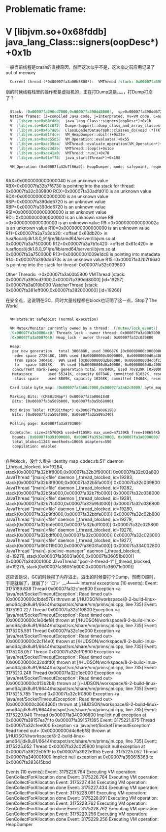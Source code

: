   # Problematic frame:
  # V  [libjvm.so+0x68fddb]  java_lang_Class::signers(oopDesc*)+0x1b

  一般当前线程是crash的直接原因，然而这次似乎不是，这次崩之前应用记录了out of memory
```markdown
  Current thread (*0x00007fa3a00b5800*):  VMThread [stack: 0x00007fa390cd7000,0x00007fa390dd8000] [id=19257]
```

  崩的时候线程栈里的操作都是虚拟机的，正在打Dump这是。。。，打Dump打崩了？
```markdown

  Stack: [0x00007fa390cd7000,0x00007fa390dd8000],  sp=0x00007fa390dd6720,  free space=1021k
  Native frames: (J=compiled Java code, j=interpreted, Vv=VM code, C=native code)
  V  [libjvm.so+0x68fddb]  java_lang_Class::signers(oopDesc*)+0x1b
  V  [libjvm.so+0x61c072]  DumperSupport::dump_class_and_array_classes(DumpWriter*, Klass*)+0xb2
  V  [libjvm.so+0x467a86]  ClassLoaderDataGraph::classes_do(void (*)(Klass*))+0x36
  V  [libjvm.so+0x61f4ce]  VM_HeapDumper::doit()+0x23e
  V  [libjvm.so+0xac55d5]  VM_Operation::evaluate()+0x55
  V  [libjvm.so+0xac39aa]  VMThread::evaluate_operation(VM_Operation*)+0xba
  V  [libjvm.so+0xac3d2e]  VMThread::loop()+0x1ce
  V  [libjvm.so+0xac41a0]  VMThread::run()+0x70
  V  [libjvm.so+0x91ef78]  java_start(Thread*)+0x108

  VM_Operation (0x00007fa32b7f66a0): HeapDumper, mode: safepoint, requested by thread 0x00007fa32c039800
  
```


  RAX=0x0000000000000040 is an unknown value
  RBX=0x00007fa32b7f6730 is pointing into the stack for thread: 0x00007fa32c039800
  RCX=0x00007fa30adfd010 is an unknown value
  RDX=0x0000000000000000 is an unknown value
  RSP=0x00007fa390dd6720 is an unknown value
  RBP=0x00007fa390dd6720 is an unknown value
  RSI=0x0000000000000000 is an unknown value
  RDI=0x0000000000000000 is an unknown value
  R8 =0x0000000000000000 is an unknown value
  R9 =0x000000000000002a is an unknown value
  R10=0x0000000000000000 is an unknown value
  R11=0x00007fa3a7b3db20: <offset 0x63db20> in /usr/local/jdk1.8.0_91/jre/lib/amd64/server/libjvm.so at 0x00007fa3a7500000
  R12=0x00007fa3a7b1c420: <offset 0x61c420> in /usr/local/jdk1.8.0_91/jre/lib/amd64/server/libjvm.so at 0x00007fa3a7500000
  R13=0x00000001009e1dc8 is pointing into metadata
  R14=0x00007fa390dd673c is an unknown value
  R15=0x00007fa32b7f66a0 is pointing into the stack for thread: 0x00007fa32c039800


  Other Threads:
  =>0x00007fa3a00b5800 VMThread [stack: 0x00007fa390cd7000,0x00007fa390dd8000] [id=19257]
    0x00007fa3a010b000 WatcherThread [stack: 0x00007fa381eff000,0x00007fa382000000] [id=19266]

  在安全点，这说明在GC，同时大量线程都在block也证明了这一点，Stop了The World
```markdown

  VM state:at safepoint (normal execution)

  VM Mutex/Monitor currently owned by a thread:  ([mutex/lock_event])
  [0x00007fa3a0006ac0] Threads_lock - owner thread: 0x00007fa3a00b5800
  [0x00007fa3a0007040] Heap_lock - owner thread: 0x00007fa32c039800

  Heap:
   par new generation   total 306688K, used 306687K [0x00000000c0000000, 0x00000000d4cc0000, 0x00000000d4cc0000)
    eden space 272640K, 100% used [0x00000000c0000000, 0x00000000d0a40000, 0x00000000d0a40000)
    from space 34048K,  99% used [0x00000000d2b80000, 0x00000000d4cbfc20, 0x00000000d4cc0000)
    to   space 34048K,   0% used [0x00000000d0a40000, 0x00000000d0a40000, 0x00000000d2b80000)
   concurrent mark-sweep generation total 707840K, used 707839K [0x00000000d4cc0000, 0x0000000100000000, 0x0000000100000000)
   Metaspace       used 55241K, capacity 60784K, committed 61032K, reserved 1099776K
    class space    used 8809K, capacity 10268K, committed 10404K, reserved 1048576K

  Card table byte_map: [0x00007fa3a60c7000,0x00007fa3a62c8000] byte_map_base: 0x00007fa3a5ac7000

  Marking Bits: (CMSBitMap*) 0x00007fa3a0061848
   Bits: [0x00007fa3a509b000, 0x00007fa3a5b68000)

  Mod Union Table: (CMSBitMap*) 0x00007fa3a0061908
   Bits: [0x00007fa3a506f000, 0x00007fa3a509a340)

  Polling page: 0x00007fa3a8703000

  CodeCache: size=245760Kb used=47105Kb max_used=47139Kb free=198654Kb
   bounds [0x00007fa391000000, 0x00007fa393e70000, 0x00007fa3a0000000]
   total_blobs=11243 nmethods=10606 adapters=550
   compilation: enabled
   
```


  各种block，没什么看头
  identity_map_codec.rb:51" daemon [_thread_blocked, id=19284, stack(0x00007fa32b1f8000,0x00007fa32b3f9000)]
  0x00007fa32c03a800 JavaThread "[main]<file" daemon [_thread_blocked, id=19283, stack(0x00007fa32b3f9000,0x00007fa32b5fa000)]
  0x00007fa32c039800 JavaThread "[main]<file" daemon [_thread_blocked, id=19282, stack(0x00007fa32b5fa000,0x00007fa32b7fb000)]
  0x00007fa32c038000 JavaThread "[main]<file" daemon [_thread_blocked, id=19281, stack(0x00007fa32b7fc000,0x00007fa32b9fd000)]
  0x00007fa32c036800 JavaThread "[main]<file" daemon [_thread_blocked, id=19280, stack(0x00007fa32b9fd000,0x00007fa32bbfe000)]
  0x00007fa32c02b800 JavaThread "[main]<file" daemon [_thread_blocked, id=19279, stack(0x00007fa32bbfe000,0x00007fa32bdff000)]
  0x00007fa32c025800 JavaThread "[main]<file" daemon [_thread_blocked, id=19278, stack(0x00007fa32bdff000,0x00007fa32c000000)]
  0x00007fa32c023000 JavaThread "[main]<file" daemon [_thread_blocked, id=19277, stack(0x00007fa360119000,0x00007fa36031a000)]
  0x00007fa334002800 JavaThread "[main]-pipeline-manager" daemon [_thread_blocked, id=19276, stack(0x00007fa36031a000,0x00007fa36051b000)]
  0x00007fa340001000 JavaThread "pool-2-thread-1" [_thread_blocked, id=19275, stack(0x00007fa36051b000,0x00007fa36071c000)]
  
  
  这应该是说，GC的时候报了内存溢出，溢出的时候要打个Dump，然而IO超时，于是就崩了，就崩了(╯‵□′)╯︵┻━┻
  Internal exceptions (10 events):
  Event: 3175189.838 Thread 0x00007fa32c1ee800 Exception <a 'java/net/SocketTimeoutException': Read timed out> (0x00000000c1bde570) thrown at [/HUDSON/workspace/8-2-build-linux-amd64/jdk8u91/6644/hotspot/src/share/vm/prims/jni.cpp, line 735]
  Event: 3175190.227 Thread 0x00007fa32c1f0800 Exception <a 'java/net/SocketTimeoutException': Read timed out> (0x00000000c1e0def8) thrown at [/HUDSON/workspace/8-2-build-linux-amd64/jdk8u91/6644/hotspot/src/share/vm/prims/jni.cpp, line 735]
  Event: 3175205.591 Thread 0x00007fa32c1ee000 Exception <a 'java/net/SocketTimeoutException': Read timed out> (0x00000000c2c114e0) thrown at [/HUDSON/workspace/8-2-build-linux-amd64/jdk8u91/6644/hotspot/src/share/vm/prims/jni.cpp, line 735]
  Event: 3175206.057 Thread 0x00007fa32c1f0800 Exception <a 'java/net/SocketTimeoutException': Read timed out> (0x00000000c32ddfd0) thrown at [/HUDSON/workspace/8-2-build-linux-amd64/jdk8u91/6644/hotspot/src/share/vm/prims/jni.cpp, line 735]
  Event: 3175210.248 Thread 0x00007fa32c1ee000 Exception <a 'java/net/SocketTimeoutException': Read timed out> (0x00000000c013b2b8) thrown at [/HUDSON/workspace/8-2-build-linux-amd64/jdk8u91/6644/hotspot/src/share/vm/prims/jni.cpp, line 735]
  Event: 3175215.785 Thread 0x00007fa32c1f0800 Exception <a 'java/net/SocketTimeoutException': Read timed out> (0x00000000c0664360) thrown at [/HUDSON/workspace/8-2-build-linux-amd64/jdk8u91/6644/hotspot/src/share/vm/prims/jni.cpp, line 735]
  Event: 3175220.940 Thread 0x00007fa340006800 Implicit null exception at 0x00007fa39157ea7f to 0x00007fa39157f395
  Event: 3175221.675 Thread 0x00007fa32c1ee000 Exception <a 'java/net/SocketTimeoutException': Read timed out> (0x00000000d4c8ebf8) thrown at [/HUDSON/workspace/8-2-build-linux-amd64/jdk8u91/6644/hotspot/src/share/vm/prims/jni.cpp, line 735]
  Event: 3175225.052 Thread 0x00007fa32c025800 Implicit null exception at 0x00007fa3922e05f9 to 0x00007fa3922e1fb5
  Event: 3175225.052 Thread 0x00007fa340001000 Implicit null exception at 0x00007fa393615368 to 0x00007fa393615bbd

  Events (10 events):
  Event: 3175226.764 Executing VM operation: GenCollectForAllocation done
  Event: 3175226.764 Executing VM operation: GenCollectForAllocation
  Event: 3175227.434 Executing VM operation: GenCollectForAllocation done
  Event: 3175227.434 Executing VM operation: GenCollectForAllocation
  Event: 3175228.091 Executing VM operation: GenCollectForAllocation done
  Event: 3175228.091 Executing VM operation: GenCollectForAllocation
  Event: 3175228.762 Executing VM operation: GenCollectForAllocation done
  Event: 3175228.762 Executing VM operation: GenCollectForAllocation
  Event: 3175229.256 Executing VM operation: GenCollectForAllocation done
  Event: 3175229.256 Executing VM operation: HeapDumper
